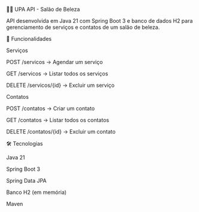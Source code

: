 💇‍♀️ UPA API - Salão de Beleza

API desenvolvida em Java 21 com Spring Boot 3 e banco de dados H2 para gerenciamento de serviços e contatos de um salão de beleza.

🚀 Funcionalidades

Serviços

POST /servicos → Agendar um serviço

GET /servicos → Listar todos os serviços

DELETE /servicos/{id} → Excluir um serviço

Contatos

POST /contatos → Criar um contato

GET /contatos → Listar todos os contatos

DELETE /contatos/{id} → Excluir um contato

🛠️ Tecnologias

Java 21

Spring Boot 3

Spring Data JPA

Banco H2 (em memória)

Maven

